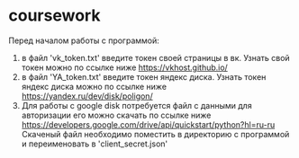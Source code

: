 # coursework
Перед началом работы с программой:
1) в файл 'vk_token.txt' введите токен своей страницы в вк.
 Узнать свой токен можно по ссылке ниже
 https://vkhost.github.io/
2) в файл 'YA_token.txt' введите токен яндекс диска.
 Узнать токен яндекс диска можно по ссылке ниже
 https://yandex.ru/dev/disk/poligon/
3) Для работы с google disk потребуется файл с данными для авторизации его можно скачать по ссылке ниже
 https://developers.google.com/drive/api/quickstart/python?hl=ru-ru
 Скаченый файл необходимо поместить в директорию с программой и переименовать в 'client_secret.json'


